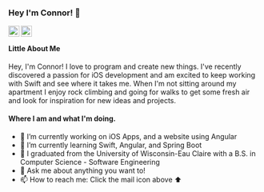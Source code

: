 ### Hey I'm Connor! 👋

<a href="https://www.linkedin.com/in/connor-huffman-7b2523170/">
  <img align="left" alt="LinkedIn" width="22px" src="https://cdn.jsdelivr.net/npm/simple-icons@3.1.0/icons/linkedin.svg" />
</a>
<a href="mailto:connorhuffman16@gmail.com">
  <img align="left" alt="'Gmail" width="22px" src="https://cdn.jsdelivr.net/npm/simple-icons@3.1.0/icons/gmail.svg" />
</a>

<br />

#### Little About Me
Hey, I'm Connor! I love to program and create new things. I've recently discovered a passion for iOS development and am excited to keep working with Swift and see where it takes me. When I'm not sitting around my apartment I enjoy rock climbing and going for walks to get some fresh air and look for inspiration for new ideas and projects.

#### Where I am and what I'm doing.
- 🔭 I’m currently working on iOS Apps, and a website using Angular
- 🌱 I’m currently learning Swift, Angular, and Spring Boot
- 💼 I graduated from the University of Wisconsin-Eau Claire with a B.S. in Computer Science - Software Engineering
- 💬 Ask me about anything you want to!
- 📫 How to reach me: Click the mail icon above ⬆️
